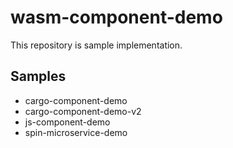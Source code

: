 # wasm-component-demo

This repository is sample implementation.


## Samples

- cargo-component-demo
- cargo-component-demo-v2
- js-component-demo
- spin-microservice-demo

